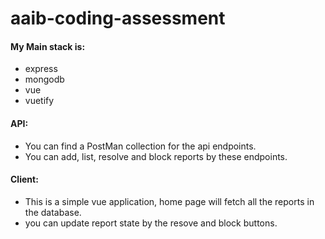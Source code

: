 # aaib-coding-assessment

#### My Main stack is:
- express
- mongodb
- vue
- vuetify

#### API:
- You can find a PostMan collection for the api endpoints.
- You can add, list, resolve and block reports by these endpoints.

#### Client:
- This is a simple vue application, home page will fetch all the reports in the database.
- you can update report state by the resove and block buttons.
